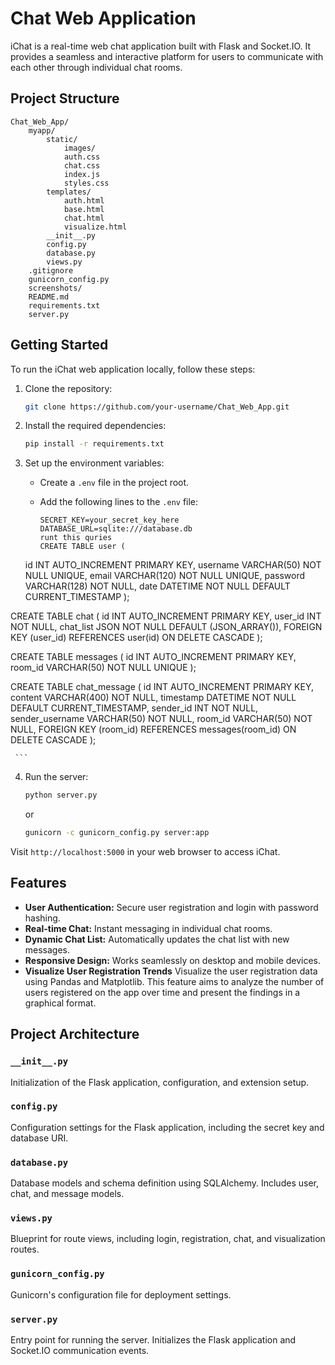 # Chat Web Application

iChat is a real-time web chat application built with Flask and Socket.IO. It provides a seamless and interactive platform for users to communicate with each other through individual chat rooms.

## Project Structure

```
Chat_Web_App/
    myapp/
        static/
            images/
            auth.css
            chat.css
            index.js
            styles.css
        templates/
            auth.html
            base.html
            chat.html
            visualize.html
        __init__.py
        config.py
        database.py
        views.py
    .gitignore
    gunicorn_config.py
    screenshots/
    README.md
    requirements.txt
    server.py
```

## Getting Started

To run the iChat web application locally, follow these steps:

1. Clone the repository:

   ```bash
   git clone https://github.com/your-username/Chat_Web_App.git
   ```

2. Install the required dependencies:

   ```bash
   pip install -r requirements.txt
   ```

3. Set up the environment variables:

   - Create a `.env` file in the project root.
   - Add the following lines to the `.env` file:

     ```env
     SECRET_KEY=your_secret_key_here
     DATABASE_URL=sqlite:///database.db
     runt this quries
     CREATE TABLE user (
    id INT AUTO_INCREMENT PRIMARY KEY,
    username VARCHAR(50) NOT NULL UNIQUE,
    email VARCHAR(120) NOT NULL UNIQUE,
    password VARCHAR(128) NOT NULL,
    date DATETIME NOT NULL DEFAULT CURRENT_TIMESTAMP
);

CREATE TABLE chat (
    id INT AUTO_INCREMENT PRIMARY KEY,
    user_id INT NOT NULL,
    chat_list JSON NOT NULL DEFAULT (JSON_ARRAY()),
    FOREIGN KEY (user_id) REFERENCES user(id)
        ON DELETE CASCADE
);

CREATE TABLE messages (
    id INT AUTO_INCREMENT PRIMARY KEY,
    room_id VARCHAR(50) NOT NULL UNIQUE
);

CREATE TABLE chat_message (
    id INT AUTO_INCREMENT PRIMARY KEY,
    content VARCHAR(400) NOT NULL,
    timestamp DATETIME NOT NULL DEFAULT CURRENT_TIMESTAMP,
    sender_id INT NOT NULL,
    sender_username VARCHAR(50) NOT NULL,
    room_id VARCHAR(50) NOT NULL,
    FOREIGN KEY (room_id) REFERENCES messages(room_id)
        ON DELETE CASCADE
);

     ```

4. Run the server:

   ```bash
   python server.py
   ```
   or 
   ```bash
   gunicorn -c gunicorn_config.py server:app
   ```


Visit `http://localhost:5000` in your web browser to access iChat.

## Features

- **User Authentication:** Secure user registration and login with password hashing.
- **Real-time Chat:** Instant messaging in individual chat rooms.
- **Dynamic Chat List:** Automatically updates the chat list with new messages.
- **Responsive Design:** Works seamlessly on desktop and mobile devices.
- **Visualize User Registration Trends** Visualize the user registration data using Pandas and Matplotlib. This feature aims to analyze the number of users registered on the app over time and present the findings in a graphical format.

## Project Architecture

### `__init__.py`

Initialization of the Flask application, configuration, and extension setup.

### `config.py`

Configuration settings for the Flask application, including the secret key and database URI.

### `database.py`

Database models and schema definition using SQLAlchemy. Includes user, chat, and message models.

### `views.py`

Blueprint for route views, including login, registration, chat, and visualization routes.

### `gunicorn_config.py`

Gunicorn's configuration file for deployment settings.

### `server.py`

Entry point for running the server. Initializes the Flask application and Socket.IO communication events.

